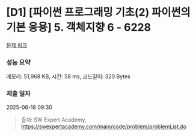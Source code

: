 # [D1] [파이썬 프로그래밍 기초(2) 파이썬의 기본 응용] 5. 객체지향 6 - 6228 

[문제 링크](https://swexpertacademy.com/main/code/problem/problemDetail.do?contestProbId=AWcU-ky64mkDFAU4) 

### 성능 요약

메모리: 51,968 KB, 시간: 58 ms, 코드길이: 320 Bytes

### 제출 일자

2025-06-18 09:30



> 출처: SW Expert Academy, https://swexpertacademy.com/main/code/problem/problemList.do
